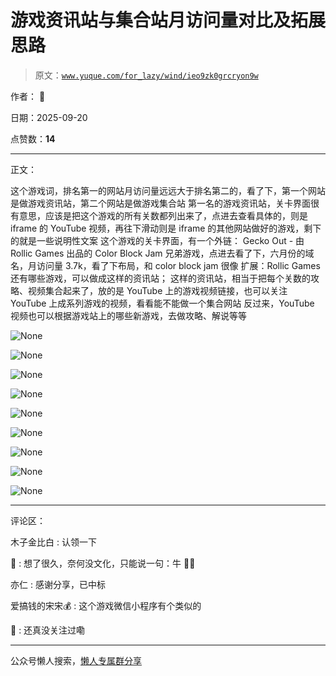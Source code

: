 # 游戏资讯站与集合站月访问量对比及拓展思路

> 原文：[`www.yuque.com/for_lazy/wind/ieo9zk0grcryon9w`](https://www.yuque.com/for_lazy/wind/ieo9zk0grcryon9w)

作者： 🦉

日期：2025-09-20

点赞数：**14**

* * *

正文：

这个游戏词，排名第一的网站月访问量远远大于排名第二的，看了下，第一个网站是做游戏资讯站，第二个网站是做游戏集合站
第一名的游戏资讯站，关卡界面很有意思，应该是把这个游戏的所有关数都列出来了，点进去查看具体的，则是 iframe 的 YouTube 视频，再往下滑动则是
iframe 的其他网站做好的游戏，剩下的就是一些说明性文案 这个游戏的关卡界面，有一个外链： Gecko Out - 由 Rollic Games 出品的
Color Block Jam 兄弟游戏，点进去看了下，六月份的域名，月访问量 3.7k，看了下布局，和 color block jam 很像
扩展：Rollic Games 还有哪些游戏，可以做成这样的资讯站； 这样的资讯站，相当于把每个关数的攻略、视频集合起来了，放的是 YouTube
上的游戏视频链接，也可以关注 YouTube 上成系列游戏的视频，看看能不能做一个集合网站 反过来，YouTube
视频也可以根据游戏站上的哪些新游戏，去做攻略、解说等等

![](img/2f12be39c36b60b769abb1f3de17e09e.png "None")

![](img/e7887767c93646c15e2e848baea3dfb8.png "None")

![](img/1251fccebedc4a70644e5064520e8501.png "None")

![](img/ccd272f6c4463b9bd1c44850ca645765.png "None")

![](img/14885378301280cd9e30f755a22f208f.png "None")

![](img/c35d444604238aafeb1939e0aa364ef1.png "None")

![](img/8295d7a8bbad18a74edb9af7680677c6.png "None")

![](img/90acacdbf4e8b262da0b38a4a6f8288c.png "None")

![](img/523280a1a074004d5450b0eb30ee2706.png "None")

* * *

评论区：

木子金比白 : 认领一下

🦉 : 想了很久，奈何没文化，只能说一句：牛 🐂🍺

亦仁 : 感谢分享，已中标

爱搞钱的宋宋💰 : 这个游戏微信小程序有个类似的

🦉 : 还真没关注过嘞

* * *

公众号懒人搜索，[懒人专属群分享](https://lazybook.fun/#/blog/group)